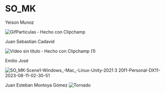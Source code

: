 # SO_MK


Yeison Munoz


![GifParticulas ‐ Hecho con Clipchamp](https://github.com/juansecadavid/SO_MK/assets/81535891/5fb53cad-1129-4339-b9e8-7decfb0788f8)




Juan Sebastian Cadavid


![Vídeo sin título ‐ Hecho con Clipchamp (1)](https://github.com/juansecadavid/SO_MK/assets/71040945/75ef25d1-59a3-43cb-82fd-031ac942ebf5)



Emilio José


![SO_MK-Scene1-Windows_-Mac_-Linux-Unity-2021 3 20f1-Personal-_DX11_-2023-08-11-02-30-51](https://github.com/juansecadavid/SO_MK/assets/94581304/87a0e43a-941f-4a86-b1a9-412195398b0b)


Juan Esteban Montoya Gómez
![Tornado](https://github.com/juansecadavid/SO_MK/assets/88934554/4b4dd451-aaaa-45e1-b1e1-3d028f6e9c58)
